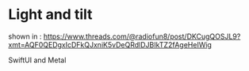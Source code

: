# Light and tilt 

shown in : 
https://www.threads.com/@radiofun8/post/DKCugQOSJL9?xmt=AQF0QEDgxIcDFkQJxniK5vDeQRdlDJBIkTZ2fAgeHeIWig

SwiftUI and Metal
